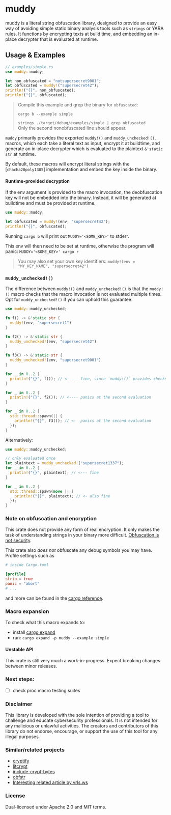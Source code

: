 <!-- cargo-rdme start -->

# muddy

muddy is a literal string obfuscation library, designed to provide an easy way of avoiding simple static binary analysis tools such as `strings` or YARA rules.
It functions by encrypting texts at build time, and embedding an in-place decrypter that is evaluated at runtime.


## Usage & Examples

```rust
// examples/simple.rs
use muddy::muddy;

let non_obfuscated = "notsupersecret9001";
let obfuscated = muddy!("supersecret42");
println!("{}", non_obfuscated);
println!("{}", obfuscated);
```  
    
   
> Compile this example and grep the binary for `obfuscated`:  
>
> `cargo b --example simple`  
>
> `strings ./target/debug/examples/simple | grep obfuscated`    
> Only the second nonobfuscated line should appear.
>  
  
  
`muddy` primarily provides the exported `muddy!()` and `muddy_unchecked!()`, macros, which
each take a literal text as input, encrypt it at buildtime, and generate
an in-place decrypter which is evaluated to the plaintext `&'static str` at runtime.


By default, these macros will encrypt literal strings with the [`chacha20poly1305`] implementation
and embed the key inside the binary.  

#### Runtime-provided decryption

If the env argument is provided to the macro invocation, the deobfuscation key
will not be embedded into the binary. Instead, it will be generated at buildtime
and must be provided at runtime.

```rust
use muddy::muddy;

let obfuscated = muddy!(env, "supersecret42");
println!("{}", obfuscated);
```  


Running `cargo b` will print out `MUDDY='<SOME_KEY>'` to stderr.
                                                                                             
This env will then need to be set at runtime, otherwise the program will panic: `MUDDY='<SOME_KEY>' cargo r`

> You may also set your own key identifiers: `muddy!(env = "MY_KEY_NAME", "supersecret42")`
>

### `muddy_unchecked!()`

The difference between `muddy!()` and `muddy_unchecked!()` is that the `muddy!()` macro
checks that the macro invocation is not evaluated multiple times.
Opt for `muddy_unchecked!()` if you can uphold this guarantee.

```rust
use muddy::muddy_unchecked;

fn f() -> &'static str {
  muddy!(env, "supersecret1")
}

fn f2() -> &'static str {
  muddy_unchecked!(env, "supersecret42")
}

fn f3() -> &'static str {
  muddy_unchecked!(env, "supersecret9001")
}

for _ in 0..2 {
  println!("{}", f()); // <----- fine, since `muddy!()` provides checks against multiple evaluations
}

for _ in 0..2 {
  println!("{}", f2()); // <---- panics at the second evaluation
}

for _ in 0..2 {
  std::thread::spawn(|| {
    println!("{}", f3()); // <-  panics at the second evaluation
  });
}
```

Alternatively:
```rust
use muddy::muddy_unchecked;

// only evaluated once
let plaintext = muddy_unchecked!("supersecret1337");
for _ in 0..2 {
  println!("{}", plaintext); // <--- fine
}

for _ in 0..2 {
  std::thread::spawn(move || {
    println!("{}", plaintext); // <- also fine
  });
}
```  


### Note on obfuscation and encryption

This crate does not provide any form of real encryption. It only makes the task of understanding strings
in your binary more difficult. [Obfuscation is not security](https://cwe.mitre.org/data/definitions/656.html).

This crate also _does not_ obfuscate any debug symbols you may have.
Profile settings such as  
```toml
# inside Cargo.toml

[profile]
strip = true
panic = "abort"
# ...
```  
and more can be found in the [cargo reference](https://doc.rust-lang.org/cargo/reference/profiles.html).

### Macro expansion

To check what this macro expands to:
- install [cargo expand](https://github.com/dtolnay/cargo-expand)
- run: `cargo expand -p muddy --example simple`


#### Unstable API

This crate is still very much a work-in-progress. Expect breaking changes between minor
releases.


<!-- cargo-rdme end -->

### Next steps:
- [ ]  check proc macro testing suites

### Disclaimer
This library is developed with the sole intention of providing a tool to challenge and educate cybersecurity professionals. It is not intended for any malicious or unlawful activities. The creators and contributors of this library do not endorse, encourage, or support the use of this tool for any illegal purposes.


### Similar/related projects
- [cryptify](https://github.com/dronavallipranav/rust-obfuscator/tree/main/cryptify)
- [litcrypt](https://github.com/anvie/litcrypt.rs)
- [include-crypt-bytes](https://github.com/breakpointninja/include-crypt-bytes)
- [obfstr](https://github.com/CasualX/obfstr)
- [Interesting related article by vrls.ws](https://vrls.ws/posts/2023/06/obfuscating-rust-binaries-using-llvm-obfuscator-ollvm/)

### License

Dual-licensed under Apache 2.0 and MIT terms.
